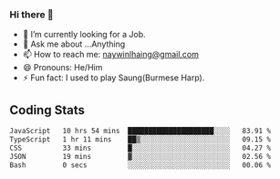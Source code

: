 ### Hi there 👋

- 🔭 I’m currently looking for a Job.
- 💬 Ask me about ...Anything
- 📫 How to reach me: naywinlhaing@gmail.com
- 😄 Pronouns: He/Him
- ⚡ Fun fact: I used to play Saung(Burmese Harp).


## Coding Stats
<!--START_SECTION:waka-->

```txt
JavaScript   10 hrs 54 mins  █████████████████████░░░░   83.91 %
TypeScript   1 hr 11 mins    ██▒░░░░░░░░░░░░░░░░░░░░░░   09.15 %
CSS          33 mins         █░░░░░░░░░░░░░░░░░░░░░░░░   04.27 %
JSON         19 mins         ▓░░░░░░░░░░░░░░░░░░░░░░░░   02.56 %
Bash         0 secs          ░░░░░░░░░░░░░░░░░░░░░░░░░   00.06 %
```

<!--END_SECTION:waka-->
